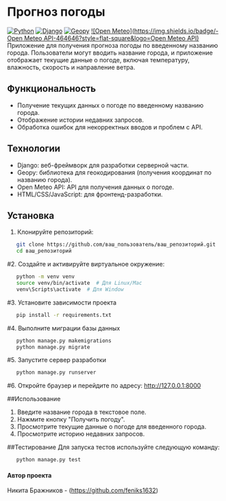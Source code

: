 # Прогноз погоды
[![Python](https://img.shields.io/badge/-Python-464646?style=flat-square&logo=Python)](https://www.python.org/)
[![Django](https://img.shields.io/badge/-Django-464646?style=flat-square&logo=Django)](https://www.djangoproject.com/)
[![Geopy](https://img.shields.io/badge/-Geopy-464646?style=flat-square&logo=Geopy)](https://geopy.readthedocs.io/en/stable/index.html)
[![Open Meteo](https://img.shields.io/badge/-Open Meteo API-464646?style=flat-square&logo=Open Meteo API)](https://open-meteo.com/)
Приложение для получения прогноза погоды по введенному названию города. Пользователи могут вводить название города, и приложение отображает текущие данные о погоде, включая температуру, влажность, скорость и направление ветра.

## Функциональность

- Получение текущих данных о погоде по введенному названию города.
- Отображение истории недавних запросов.
- Обработка ошибок для некорректных вводов и проблем с API.

## Технологии

- Django: веб-фреймворк для разработки серверной части.
- Geopy: библиотека для геокодирования (получения координат по названию города).
- Open Meteo API: API для получения данных о погоде.
- HTML/CSS/JavaScript: для фронтенд-разработки.

## Установка

1. Клонируйте репозиторий:

```bash
   git clone https://github.com/ваш_пользователь/ваш_репозиторий.git
   cd ваш_репозиторий
```

#2. Создайте и активируйте виртуальное окружение:
```bash
   python -m venv venv
   source venv/bin/activate  # Для Linux/Mac
   venv\Scripts\activate  # Для Window
```

#3. Установите зависимости проекта
```bash
   pip install -r requirements.txt
```

#4. Выполните миграции базы данных
```bash
   python manage.py makemigrations
   python manage.py migrate
```

#5. Запустите сервер разработки
```bash
   python manage.py runserver
```

#6. Откройте браузер и перейдите по адресу: http://127.0.0.1:8000

##Использование
1. Введите название города в текстовое поле.
2. Нажмите кнопку "Получить погоду".
3. Просмотрите текущие данные о погоде для введенного города.
4. Просмотрите историю недавних запросов.

##Тестирование
Для запуска тестов используйте следующую команду:
```bash
   python manage.py test
```

#### Автор проекта

Никита Бражников - (https://github.com/feniks1632)
